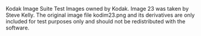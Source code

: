 Kodak Image Suite Test Images owned by Kodak. Image 23 was taken by Steve Kelly.
The original image file kodim23.png and its derivatives are only included for
test purposes only and should not be redistributed with the software.